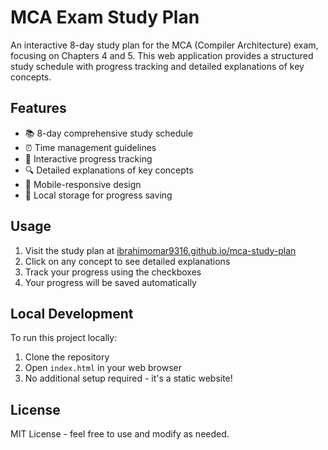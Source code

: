 # MCA Exam Study Plan

An interactive 8-day study plan for the MCA (Compiler Architecture) exam, focusing on Chapters 4 and 5. This web application provides a structured study schedule with progress tracking and detailed explanations of key concepts.

## Features

- 📚 8-day comprehensive study schedule
- ⏰ Time management guidelines
- 📝 Interactive progress tracking
- 🔍 Detailed explanations of key concepts
- 📱 Mobile-responsive design
- 💾 Local storage for progress saving

## Usage

1. Visit the study plan at [ibrahimomar9316.github.io/mca-study-plan](https://ibrahimomar9316.github.io/mca-study-plan)
2. Click on any concept to see detailed explanations
3. Track your progress using the checkboxes
4. Your progress will be saved automatically

## Local Development

To run this project locally:

1. Clone the repository
2. Open `index.html` in your web browser
3. No additional setup required - it's a static website!

## License

MIT License - feel free to use and modify as needed. 